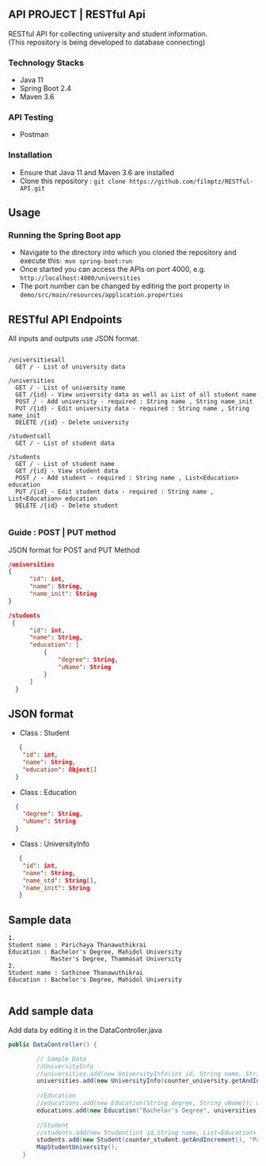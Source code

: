 ## API PROJECT | RESTful Api
 RESTful API for collecting university and student information.<br>
 (This repository is being developed to database connecting)
 
### Technology Stacks
* Java 11
* Spring Boot 2.4
* Maven 3.6
### API Testing
* Postman
### Installation
* Ensure that Java 11 and Maven 3.6 are installed
* Clone this repository : ```git clone https://github.com/filmptz/RESTful-API.git```

## Usage
### Running the Spring Boot app
* Navigate to the directory into which you cloned the repository and execute this:``` mvn spring-boot:run``` <br>
* Once started you can access the APIs on port 4000, e.g. ```http://localhost:4000/universities```<br>
* The port number can be changed by editing the port property in ```demo/src/main/resources/application.properties```<br>

## RESTful API Endpoints
All inputs and outputs use JSON format.
```

/universitiesall
  GET / - List of university data

/universities
  GET / - List of university name
  GET /{id} - View university data as well as List of all student name
  POST / - Add university - required : String name , String name_init
  PUT /{id} - Edit university data - required : String name , String name_init
  DELETE /{id} - Delete university

/studentsall
  GET / - List of student data

/students
  GET / - List of student name
  GET /{id} - View student data 
  POST / - Add student - required : String name , List<Education> education
  PUT /{id} - Edit student data - required : String name , List<Education> education
  DELETE /{id} - Delete student
  
  ```
  ### Guide : POST | PUT  method
  
 JSON format for POST and PUT Method
  
  ```JSON
  /universities
  {
        "id": int,
        "name": String,
        "name_init": String
  }
  
  /students 
   {
        "id": int,
        "name": String,
        "education": [
            {
                "degree": String,
                "uName": String
            }
        ]
    }
  
  ```
  
  ## JSON format
  
* Class : Student 
```JSON
   {
    "id": int,
    "name": String,
    "education": Object[]
  }
```
* Class : Education
```JSON
  {
    "degree": String,
    "uName": String
  }
```
* Class : UniversityInfo 
```JSON
   {
    "id": int,
    "name": String,
    "name_std": String[],
    "name_init": String
   }
```
## Sample data
```
1.
Student name : Parichaya Thanawuthikrai 
Education : Bachelor's Degree, Mahidol University
            Master's Degree, Thammasat University
2.
Student name : Sathinee Thanawuthikrai 
Education : Bachelor's Degree, Mahidol University
 
```
## Add sample data 
Add data by editing it in the DataController.java 
```Java
public DataController() {

        // Sample Data
        //UniversityInfo
        //universities.add(new UniversityInfo(int id, String name, String name_init));
        universities.add(new UniversityInfo(counter_university.getAndIncrement(), "Mahidol University", "MU"));
        
        //Education
        //educations.add(new Education(String degree, String uName)); uName get method universities.get(index).getName()
        educations.add(new Education("Bachelor's Degree", universities.get(0).getName()));
     
        //Student
        //students.add(new Student(int id,String name, List<Education> education)); List<Education> education get educations
        students.add(new Student(counter_student.getAndIncrement(), "Parichaya Thanawuthikrai", educations));
        MapStudentUniversity();
    }
```
